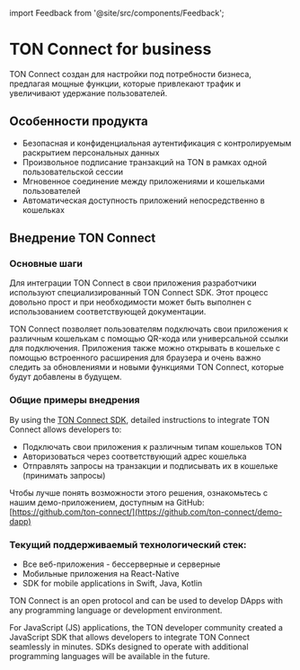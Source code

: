 import Feedback from '@site/src/components/Feedback';

# TON Connect for business

TON Connect создан для настройки под потребности бизнеса, предлагая мощные функции, которые привлекают трафик и увеличивают удержание пользователей.

## Особенности продукта

- Безопасная и конфиденциальная аутентификация с контролируемым раскрытием персональных данных
- Произвольное подписание транзакций на TON в рамках одной пользовательской сессии
- Мгновенное соединение между приложениями и кошельками пользователей
- Автоматическая доступность приложений непосредственно в кошельках

## Внедрение TON Connect

### Основные шаги

Для интеграции TON Connect в свои приложения разработчики используют специализированный TON Connect SDK. Этот процесс довольно прост и при необходимости может быть выполнен с использованием соответствующей документации.

TON Connect позволяет пользователям подключать свои приложения к различным кошелькам с помощью QR-кода или универсальной ссылки для подключения. Приложения также можно открывать в кошельке с помощью встроенного расширения для браузера и очень важно следить за обновлениями и новыми функциями TON Connect, которые будут добавлены в будущем.

### Общие примеры внедрения

By using the [TON Connect SDK](https://github.com/ton-connect/sdk), detailed instructions to integrate TON Connect allows developers to:

- Подключать свои приложения к различным типам кошельков TON
- Авторизоваться через соответствующий адрес кошелька
- Отправлять запросы на транзакции и подписывать их в кошельке (принимать запросы)

Чтобы лучше понять возможности этого решения, ознакомьтесь с нашим демо-приложением, доступным на GitHub: [https://github.com/ton-connect/](https://github.com/ton-connect/demo-dapp)

### Текущий поддерживаемый технологический стек:

- Все веб-приложения - бессерверные и серверные
- Мобильные приложения на React-Native
- SDK for mobile applications in Swift, Java, Kotlin

TON Connect is an open protocol and can be used to develop DApps with any programming language or development environment.

For JavaScript (JS) applications, the TON developer community created a JavaScript SDK that allows developers to integrate TON Connect seamlessly in minutes. SDKs designed to operate with additional programming languages will be available in the future.

<Feedback />

